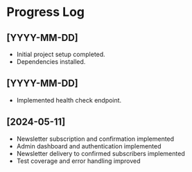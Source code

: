 # Progress Log

## [YYYY-MM-DD]
- Initial project setup completed.
- Dependencies installed.

## [YYYY-MM-DD]
- Implemented health check endpoint.

## [2024-05-11]
- Newsletter subscription and confirmation implemented
- Admin dashboard and authentication implemented
- Newsletter delivery to confirmed subscribers implemented
- Test coverage and error handling improved




